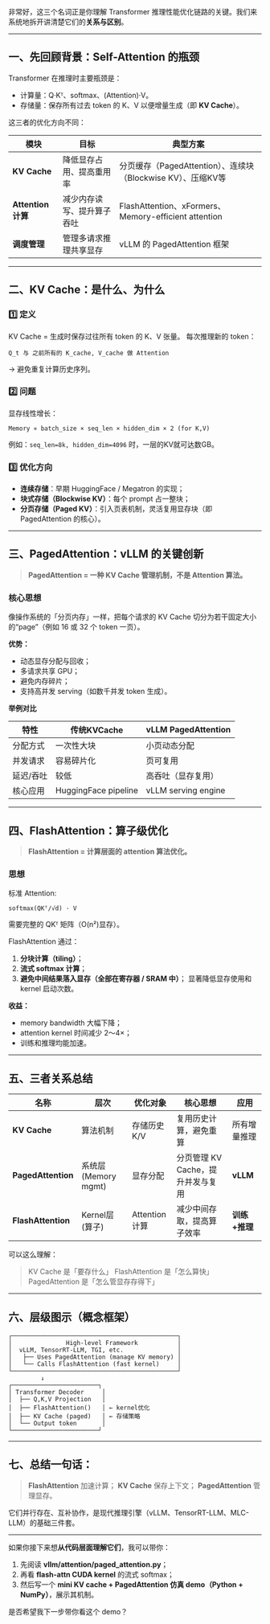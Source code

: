 非常好，这三个名词正是你理解 Transformer 推理性能优化链路的关键。我们来系统地拆开讲清楚它们的**关系与区别**。

------

## 一、先回顾背景：Self-Attention 的瓶颈

Transformer 在推理时主要瓶颈是：

- 计算量：Q·Kᵀ、softmax、(Attention)·V。
- 存储量：保存所有过去 token 的 K、V 以便增量生成（即 **KV Cache**）。

这三者的优化方向不同：

| 模块              | 目标                       | 典型方案                                                     |
| ----------------- | -------------------------- | ------------------------------------------------------------ |
| **KV Cache**      | 降低显存占用、提高重用率   | 分页缓存（PagedAttention）、连续块（Blockwise KV）、压缩KV等 |
| **Attention计算** | 减少内存读写、提升算子吞吐 | FlashAttention、xFormers、Memory-efficient attention         |
| **调度管理**      | 管理多请求推理共享显存     | vLLM 的 PagedAttention 框架                                  |

------

## 二、KV Cache：是什么、为什么

### 1️⃣ 定义

KV Cache = 生成时保存过往所有 token 的 K、V 张量。
 每次推理新的 token：

```
Q_t 与 之前所有的 K_cache, V_cache 做 Attention
```

→ 避免重复计算历史序列。

### 2️⃣ 问题

显存线性增长：

```
Memory ∝ batch_size × seq_len × hidden_dim × 2 (for K,V)
```

例如：`seq_len=8k, hidden_dim=4096` 时，一层的KV就可达数GB。

### 3️⃣ 优化方向

- **连续存储**：早期 HuggingFace / Megatron 的实现；
- **块式存储（Blockwise KV）**：每个 prompt 占一整块；
- **分页存储（Paged KV）**：引入页表机制，灵活复用显存块（即 PagedAttention 的核心）。

------

## 三、PagedAttention：vLLM 的关键创新

> **PagedAttention = 一种 KV Cache 管理机制，不是 Attention 算法。**

### 核心思想

像操作系统的「分页内存」一样，把每个请求的 KV Cache 切分为若干固定大小的“page”（例如 16 或 32 个 token 一页）。

**优势：**

- 动态显存分配与回收；
- 多请求共享 GPU；
- 避免内存碎片；
- 支持高并发 serving（如数千并发 token 生成）。

**举例对比**

| 特性      | 传统KVCache          | vLLM PagedAttention |
| --------- | -------------------- | ------------------- |
| 分配方式  | 一次性大块           | 小页动态分配        |
| 并发请求  | 容易碎片化           | 页可复用            |
| 延迟/吞吐 | 较低                 | 高吞吐（显存复用）  |
| 核心应用  | HuggingFace pipeline | vLLM serving engine |

------

## 四、FlashAttention：算子级优化

> **FlashAttention = 计算层面的 attention 算法优化。**

### 思想

标准 Attention:

```
softmax(QKᵀ/√d) · V
```

需要完整的 QKᵀ 矩阵（O(n²)显存）。

FlashAttention 通过：

1. **分块计算（tiling）**；
2. **流式 softmax 计算**；
3. **避免中间结果落入显存（全部在寄存器 / SRAM 中）**；
    显著降低显存使用和 kernel 启动次数。

**收益：**

- memory bandwidth 大幅下降；
- attention kernel 时间减少 2～4×；
- 训练和推理均能加速。

------

## 五、三者关系总结

| 名称               | 层次                 | 优化对象      | 核心思想                          | 应用          |
| ------------------ | -------------------- | ------------- | --------------------------------- | ------------- |
| **KV Cache**       | 算法机制             | 存储历史 K/V  | 复用历史计算，避免重算            | 所有增量推理  |
| **PagedAttention** | 系统层 (Memory mgmt) | 显存分配      | 分页管理 KV Cache，提升并发与复用 | **vLLM**      |
| **FlashAttention** | Kernel层 (算子)      | Attention计算 | 减少中间存取，提高算子效率        | **训练+推理** |

可以这么理解：

> KV Cache 是「要存什么」
>  FlashAttention 是「怎么算快」
>  PagedAttention 是「怎么管显存存得下」

------

## 六、层级图示（概念框架）

```
┌──────────────────────────────────────────────┐
│               High-level Framework           │
│  vLLM, TensorRT-LLM, TGI, etc.               │
│   ├── Uses PagedAttention (manage KV memory) │
│   └── Calls FlashAttention (fast kernel)     │
└──────────────────────────────────────────────┘
         ↓
┌────────────────────────┐
│ Transformer Decoder     │
│  ├── Q,K,V Projection   │
│  ├── FlashAttention()   │ ← kernel优化
│  ├── KV Cache (paged)   │ ← 存储策略
│  └── Output token       │
└────────────────────────┘
```

------

## 七、总结一句话：

> **FlashAttention** 加速计算；
>  **KV Cache** 保存上下文；
>  **PagedAttention** 管理显存。

它们并行存在、互补协作，是现代推理引擎（vLLM、TensorRT-LLM、MLC-LLM）的基础三件套。

------

如果你接下来想**从代码层面理解它们**，我可以带你：

1. 先阅读 **vllm/attention/paged_attention.py**；
2. 再看 **flash-attn CUDA kernel** 的流式 softmax；
3. 然后写一个 **mini KV cache + PagedAttention 仿真 demo（Python + NumPy）**，展示其机制。

是否希望我下一步带你看这个 demo？